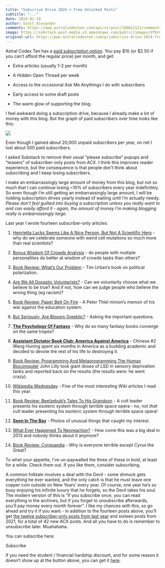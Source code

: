 ```yaml
---
title: "Subscrive Drive 2024 + Free Unlocked Posts"
subtitle: "..."
date: 2024-01-18
author: Scott Alexander
comments: https://www.astralcodexten.com/api/v1/post/140612121/comments?&all_comments=true
image: https://substack-post-media.s3.amazonaws.com/public/images/df8c6522-64c9-4da1-9e8c-8a8169c12e99_632x415.png
original-url: https://www.astralcodexten.com/p/subscrive-drive-2024-free-unlocked
---
```

Astral Codex Ten has a [paid subscription option](https://www.astralcodexten.com/subscribe?). You pay $10 (or $2.50 if you can’t afford the regular price) per month, and get:

  * Extra articles (usually 1-2 per month)

  * A Hidden Open Thread per week

  * Access to the occasional Ask Me Anythings I do with subscribers

  * Early access to some draft posts

  * The warm glow of supporting the blog.




I feel awkward doing a subscription drive, because I already make a lot of money with this blog. But the graph of paid subscribers over time looks like this:

[![](https://substackcdn.com/image/fetch/w_1456,c_limit,f_auto,q_auto:good,fl_progressive:steep/https%3A%2F%2Fsubstack-post-media.s3.amazonaws.com%2Fpublic%2Fimages%2Fe7a668d5-c116-4acc-ad47-5ef15c3f2bda_776x616.png)](https://substackcdn.com/image/fetch/f_auto,q_auto:good,fl_progressive:steep/https%3A%2F%2Fsubstack-post-media.s3.amazonaws.com%2Fpublic%2Fimages%2Fe7a668d5-c116-4acc-ad47-5ef15c3f2bda_776x616.png)

Even though I gained about 20,000 unpaid subscribers per year, on net I lost about 500 paid subscribers.

I asked Substack to remove their usual “please subscribe” popups and “teasers” of subscriber-only posts from ACX. I think this improves reader experience, but the consequence is that people don’t think about subscribing and I keep losing subscribers. 

I make an embarrassingly large amount of money from this blog, but not so much that I can continue losing ~10% of subscribers every year indefinitely. So even though I’m still getting an embarrassingly large amount, I will be holding subscription drives yearly instead of waiting until I’m actually needy. _Please don’t feel guilted into buying a subscription unless you really want to and can easily afford it - again, the amount of money I’m making blogging really is embarrassingly large._

Last year I wrote fourteen subscriber-only articles:

  1. [Henrietta Lacks Seems Like A Nice Person, But Not A Scientific Hero](/p/henrietta-lacks-seems-like-a-nice) \- why do we celebrate someone with weird cell mutations so much more than real scientists?

  2. [Bonus Wisdom Of Crowds Analysis](/p/bonus-wisdom-of-crowds-analysis) \- do people with multiple personalities do better at wisdom of crowds tasks than others?

  3. [Book Review: What’s Our Problem](/p/book-review-whats-our-problem) \- Tim Urban’s book on political polarization.

  4. [Are We All Doxastic Voluntarists?](/p/are-we-all-doxastic-voluntarists) \- Can we voluntarily choose what we believe to be true? And if not, how can we judge people who believe the wrong thing (eg racism)?

  5. [Book Review: Paper Belt On Fire](/p/book-review-paper-belt-on-fire) \- A Peter Thiel minion’s memoir of his war against the education system.

  6. [But Seriously, Are Bloxors Greeblic?](/p/but-seriously-are-bloxors-greeblic) \- Asking the important questions.

  7. **[The Psychology Of Fantasy](/p/the-psychology-of-fantasy)** \- Why do so many fantasy books converge on the same tropes?

  8. **[Assistant Dictator Book Club: America Against America](/p/assistant-dictator-book-club-america)** \- Chinese #2 Wang Huning spent six months in America as a budding academic and decided to devote the rest of his life to destroying it.

  9. [Book Review: Programming And Metaprogramming The Human Biocomputer](/p/book-review-programming-and-metaprogramming) John Lilly took giant doses of LSD in sensory deprivation tanks and reported back on the results (the results were: he went crazy).

  10. [Wikipedia Wednesday](/p/wikipedia-wednesday-72023) \- Five of the most interesting Wiki articles I read this year.

  11. [Book Review: Beelzebub’s Tales To His Grandson](/p/book-review-beelzebubs-tales-to-his) \- A cult leader presents his esoteric system through terrible space opera - no, not _that_ cult leader presenting his esoteric system through terrible space opera!

  12. **[Seen In The Bay](/p/seen-in-the-bay)** \- Photos of unusual things that caught my interest.

  13. [What Ever Happened To Neoreaction?](/p/what-ever-happened-to-neoreaction) \- How come this was a big deal in 2013 and nobody thinks about it anymore?

  14. [Book Review: Cyropaedia](/p/book-review-cyropaedia) \- Why is everyone terrible except Cyrus the Great?




To whet your appetite, I’ve un-paywalled the three of these in bold, at least for a while. Check them out. If you like them, consider subscribing.

A common folktale involves a deal with the Devil - some shmuck gets everything he ever wanted, and the only catch is that he must leave one copper coin outside on New Years’ every year. Of course, one year he’s so busy enjoying his infinite luxury that he forgets, so the Devil takes his soul. The modern version of this is “if you subscribe once, you can read everything in the archives, but if you forget to unsubscribe afterwards, you’ll pay money every month forever”. I like my chances with this, so go ahead and try it if you want - in addition to the fourteen posts above, you’ll get [the twelve subscriber-only posts from last year](/p/2023-subscription-drive-free-unlocked) and sixteen posts from 2021, for a total of 42 new ACX posts. And all you have to do is remember to unsubscribe later. Muahahaha.

You can subscribe here:

Subscribe

If you need the student / financial hardship discount, and for some reason it doesn’t show up at the button above, you can get it [here](http://astralcodexten.substack.com/932d293e).
